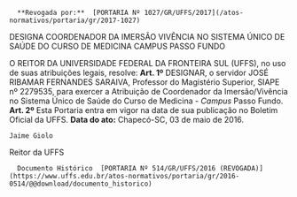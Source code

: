       **Revogada por:**  [PORTARIA Nº 1027/GR/UFFS/2017](/atos-normativos/portaria/gr/2017-1027) 

   DESIGNA COORDENADOR DA IMERSÃO VIVÊNCIA NO SISTEMA ÚNICO DE SAÚDE DO CURSO DE MEDICINA CAMPUS PASSO FUNDO  

 O REITOR DA UNIVERSIDADE FEDERAL DA FRONTEIRA SUL (UFFS), no uso de suas atribuições legais, resolve:   **Art. 1º** DESIGNAR, o servidor JOSÉ RIBAMAR FERNANDES SARAIVA, Professor do Magistério Superior, SIAPE nº 2279535, para exercer a Atribuição de Coordenador da Imersão/Vivência no Sistema Único de Saúde do Curso de Medicina - *Campus* Passo Fundo.   **Art. 2º** Esta Portaria entra em vigor na data de sua publicação no Boletim Oficial da UFFS.      **Data do ato:** Chapecó-SC, 03 de maio de 2016.   
 

    Jaime Giolo   
 Reitor da UFFS 

      Documento Histórico  [PORTARIA Nº 514/GR/UFFS/2016 (REVOGADA)](https://www.uffs.edu.br/atos-normativos/portaria/gr/2016-0514/@@download/documento_historico)     
      
